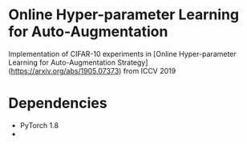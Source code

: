 # Online Hyper-parameter Learning for Auto-Augmentation
Implementation of CIFAR-10 experiments in [Online Hyper-parameter Learning for Auto-Augmentation Strategy] (https://arxiv.org/abs/1905.07373) from ICCV 2019
# Dependencies 
- PyTorch 1.8
- 
